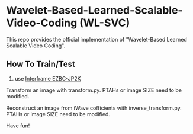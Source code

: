 # Wavelet-Based-Learned-Scalable-Video-Coding (WL-SVC)
This repo provides the official implementation of "Wavelet-Based Learned Scalable Video Coding".
## How To Train/Test
1. use [Interframe EZBC-JP2K](https://ecse.rpi.edu/interframevideocoding/)

Transform an image with transform.py. PTAHs or image SIZE need to be modified.

Reconstruct an image from iWave cofficients with inverse_transform.py. PTAHs or image SIZE need to be modified.

Have fun!
